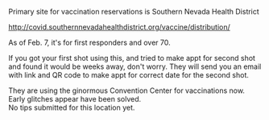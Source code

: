 Primary site for vaccination reservations is Southern Nevada Health District

http://covid.southernnevadahealthdistrict.org/vaccine/distribution/

As of Feb. 7, it's for first responders and over 70.

If you got your first shot using this, and tried to make appt for second shot and found it would be weeks away, don't worry. They will send you an email with link and QR code to make appt for correct date for the second shot. 

They are using the ginormous Convention Center for vaccinations now. Early glitches appear have been solved.  
No tips submitted for this location yet.
